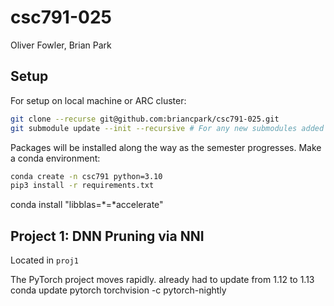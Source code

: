 # csc791-025

Oliver Fowler, Brian Park

## Setup
For setup on local machine or ARC cluster:
```sh
git clone --recurse git@github.com:briancpark/csc791-025.git
git submodule update --init --recursive # For any new submodules added to the repo
```

Packages will be installed along the way as the semester progresses. Make a conda environment:
```sh
conda create -n csc791 python=3.10
pip3 install -r requirements.txt
```

conda install "libblas=*=*accelerate"

## Project 1: DNN Pruning via NNI
Located in `proj1`


The PyTorch project moves rapidly. already had to update from 1.12 to 1.13
conda update pytorch torchvision  -c pytorch-nightly